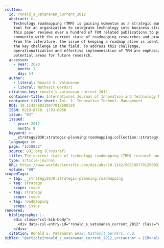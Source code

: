 ```yaml
---
cslItem:
  id: ronald_s_vatananan_current_2012
  abstract: >-
    Technology roadmapping (TRM) is gaining momentum as a strategic management
    tool for an organization to integrate technology into business strategy.
    This paper reviews over a hundred of TRM related publications to provide the
    community with the current state of roadmapping researches and practices.
    From the literature, the issue of keeping a roadmap alive is identified as
    the key challenge in the field. To address this challenge,
    operationalization and effective implementation of TRM are emphasized as
    potential areas for future research.
  accessed:
    - year: 2020
      month: 1
      day: 14
  author:
    - literal: Ronald S. Vatananan
    - literal: Nathasit Gerdsri
  citation-key: ronald_s_vatananan_current_2012
  container-title: International Journal of Innovation and Technology Management
  container-title-short: Int. J. Innovation Technol. Management
  DOI: 10.1142/S0219877012500320
  ISSN: 0219-8770, 1793-6950
  issue: "04"
  issued:
    - year: 2012
      month: 8
  keyword: >-
    __strategy2030:strategic-planning:roadmapping;collection::strategy::strategy::roadmapping
  language: en
  page: "1250032"
  source: DOI.org (Crossref)
  title: The current state of technology roadmapping (TRM) research and practice
  type: article-journal
  URL: https://www.worldscientific.com/doi/abs/10.1142/S0219877012500320
  volume: "09"
scopedTags:
  - tag: __strategy2030:strategic-planning:roadmapping
  - tag: strategy
    scope: issue
  - tag: strategy
    scope: issue
  - tag: roadmapping
    scope: issue
rendered:
  bibliography: |-
    <div class="csl-bib-body">
      <div data-csl-entry-id="ronald_s_vatananan_current_2012" class="csl-entry">Ronald S. Vatananan &#38; Nathasit Gerdsri. n.d.. The current state of technology roadmapping (TRM) research and practice. <i>International Journal of Innovation and Technology Management</i>, <i>09</i>(04), 1250032. https://doi.org/10.1142/S0219877012500320</div>
    </div>
  citation: Ronald S. Vatananan &#38; Nathasit Gerdsri, n.d.
bibTex: "@article{ronald_s_vatananan_current_2012,\n\tauthor = {{Ronald S. Vatananan} and {Nathasit Gerdsri}},\n\tjournal = {International Journal of Innovation and Technology Management},\n\tnumber = {04},\n\tpages = {1250032},\n\ttitle = {The current state of technology roadmapping ({TRM}) research and practice},\n\thowpublished = {https://www.worldscientific.com/doi/abs/10.1142/S0219877012500320},\n\tvolume = {09},\n}\n\n"
---
```

